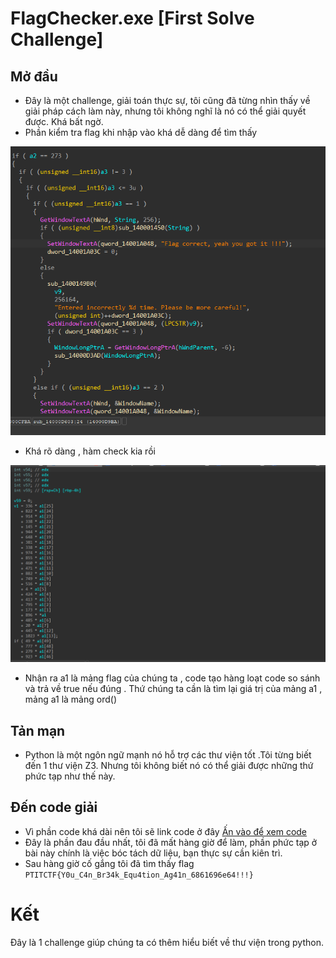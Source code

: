 # FlagChecker.exe [First Solve Challenge]

## Mở đầu
- Đây là một challenge, giải toán thực sự, tôi cũng đã từng nhìn thấy về giải pháp cách làm này, nhưng tôi không nghĩ là nó có thể giải quyết được. Khá bất ngờ.
- Phần kiểm tra flag khi nhập vào khá dễ dàng để tìm thấy

![alt text](image.png)
- Khá rõ dàng , hàm check kia rồi 

![alt text](image-1.png)
- Nhận ra a1 là mảng flag của chúng ta , code tạo hàng loạt code so sánh và trả về true nếu đúng . Thứ chúng ta cần là tìm lại giá trị của mảng a1 , mảng a1 là mảng ord()
## Tản mạn
- Python là một ngôn ngữ mạnh nó hỗ trợ các thư viện tốt .Tôi từng biết đến 1 thư viện Z3. Nhưng tôi không biết nó có thể giải được những thứ phức tạp như thế này.

## Đến code giải
- Vì phần code khá dài nên tôi sẽ link code ở đây
[Ấn vào để xem code](solve.py)
- Đây là phần đau đầu nhất, tôi đã mất hàng giờ để làm, phần phức tạp ở bài này chính là việc bóc tách dữ liệu, bạn thực sự cần kiên trì.
- Sau hàng giờ cố gắng tôi đã tìm thấy flag
```PTITCTF{Y0u_C4n_Br34k_Equ4tion_Ag41n_6861696e64!!!}```
# Kết
Đây là 1 challenge giúp chúng ta có thêm hiểu biết về thư viện trong python.

